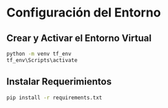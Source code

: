 # Configuración del Entorno

## Crear y Activar el Entorno Virtual

```bash
python -m venv tf_env
tf_env\Scripts\activate
```

## Instalar Requerimientos
```bash 
pip install -r requirements.txt
```